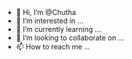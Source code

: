 - 👋 Hi, I’m @Chutha
- 👀 I’m interested in ...
- 🌱 I’m currently learning ...
- 💞️ I’m looking to collaborate on ...
- 📫 How to reach me ...

<!---
Chutha/Chutha is a ✨ special ✨ repository because its `README.md` (this file) appears on your GitHub profile.
You can click the Preview link to take a look at your changes.
--->

